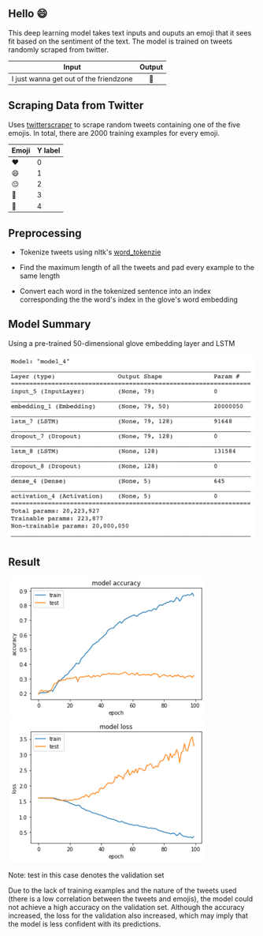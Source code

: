 ## Hello 😄

This deep learning model takes text inputs and ouputs an emoji that it sees fit based on the sentiment of the text. The model is trained on tweets randomly scraped from twitter.

| Input | Output  | 
| :---:   | :-: | 
| I just wanna get out of the friendzone | 🥺 |

## Scraping Data from Twitter

Uses [twitterscraper](https://github.com/taspinar/twitterscraper) to scrape random tweets containing one of the five emojis. In total, there are 2000 training examples for every emoji. 

| Emoji  | Y label |
| ------------- | ------------- |
| ❤️  | 0 |
| 😄  | 1  |
| 😔  | 2  |
| 🥺  | 3  |
| 😤  | 4  |

## Preprocessing

- Tokenize tweets using nltk's [word_tokenzie](https://github.com/hb20007/hands-on-nltk-tutorial/blob/master/1-2-Text-Analysis-Using-nltk.text.ipynb) 

- Find the maximum length of all the tweets and pad every example to the same length

- Convert each word in the tokenized sentence into an index corresponding the the word's index in the glove's word embedding


## Model Summary

Using a pre-trained 50-dimensional glove embedding layer and LSTM

<img src="https://github.com/laurie-gao/Emojify/blob/master/images/model_summary.png" alt="model" width="600"/>


## Result

<img src="https://github.com/laurie-gao/Emojify/blob/master/images/model_accuracy.png" alt="model" width="400"/>
<img src="https://github.com/laurie-gao/Emojify/blob/master/images/model_loss.png" alt="model" width="400"/>

Note: test in this case denotes the validation set

Due to the lack of training examples and the nature of the tweets used (there is a low correlation between the tweets and emojis), the model could not achieve a high accuracy on the validation set. Although the accuracy increased, the loss for the validation also increased, which may imply that the model is less confident with its predictions. 


